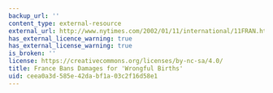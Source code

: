 ```yaml
---
backup_url: ''
content_type: external-resource
external_url: http://www.nytimes.com/2002/01/11/international/11FRAN.html
has_external_licence_warning: true
has_external_license_warning: true
is_broken: ''
license: https://creativecommons.org/licenses/by-nc-sa/4.0/
title: France Bans Damages for 'Wrongful Births'
uid: ceea0a3d-585e-42da-bf1a-03c2f16d58e1
---
```

